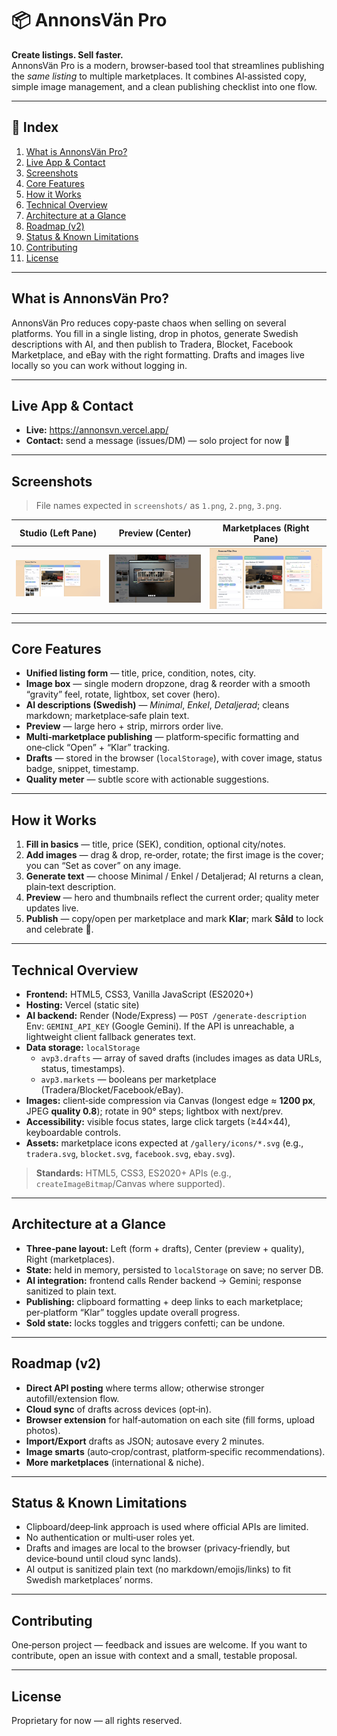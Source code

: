 # 📦 AnnonsVän Pro

**Create listings. Sell faster.**  
AnnonsVän Pro is a modern, browser‑based tool that streamlines publishing the *same listing* to multiple marketplaces. It combines AI‑assisted copy, simple image management, and a clean publishing checklist into one flow.

---

## 🧭 Index
1. [What is AnnonsVän Pro?](#what-is-annonsvän-pro)
2. [Live App & Contact](#live-app--contact)
3. [Screenshots](#screenshots)
4. [Core Features](#core-features)
5. [How it Works](#how-it-works)
6. [Technical Overview](#technical-overview)
7. [Architecture at a Glance](#architecture-at-a-glance)
8. [Roadmap (v2)](#roadmap-v2)
9. [Status & Known Limitations](#status--known-limitations)
10. [Contributing](#contributing)
11. [License](#license)

---

## What is AnnonsVän Pro?
AnnonsVän Pro reduces copy‑paste chaos when selling on several platforms. You fill in a single listing, drop in photos, generate Swedish descriptions with AI, and then publish to Tradera, Blocket, Facebook Marketplace, and eBay with the right formatting. Drafts and images live locally so you can work without logging in.

---

## Live App & Contact
- **Live:** https://annonsvn.vercel.app/  
- **Contact:** send a message (issues/DM) — solo project for now 👋

---

## Screenshots
> File names expected in `screenshots/` as `1.png`, `2.png`, `3.png`.

| Studio (Left Pane) | Preview (Center) | Marketplaces (Right Pane) |
| --- | --- | --- |
| ![Studio](screenshots/1.png) | ![Preview](screenshots/2.png) | ![Marketplaces](screenshots/3.png) |

---

## Core Features
- **Unified listing form** — title, price, condition, notes, city.
- **Image box** — single modern dropzone, drag & reorder with a smooth “gravity” feel, rotate, lightbox, set cover (hero).
- **AI descriptions (Swedish)** — *Minimal*, *Enkel*, *Detaljerad*; cleans markdown; marketplace‑safe plain text.
- **Preview** — large hero + strip, mirrors order live.
- **Multi‑marketplace publishing** — platform‑specific formatting and one‑click “Open” + “Klar” tracking.
- **Drafts** — stored in the browser (`localStorage`), with cover image, status badge, snippet, timestamp.
- **Quality meter** — subtle score with actionable suggestions.

---

## How it Works
1. **Fill in basics** — title, price (SEK), condition, optional city/notes.
2. **Add images** — drag & drop, re‑order, rotate; the first image is the cover; you can “Set as cover” on any image.
3. **Generate text** — choose Minimal / Enkel / Detaljerad; AI returns a clean, plain‑text description.
4. **Preview** — hero and thumbnails reflect the current order; quality meter updates live.
5. **Publish** — copy/open per marketplace and mark **Klar**; mark **Såld** to lock and celebrate 🎉.

---

## Technical Overview
- **Frontend:** HTML5, CSS3, Vanilla JavaScript (ES2020+)
- **Hosting:** Vercel (static site)
- **AI backend:** Render (Node/Express) — `POST /generate-description`  
  Env: `GEMINI_API_KEY` (Google Gemini). If the API is unreachable, a lightweight client fallback generates text.
- **Data storage:** `localStorage`
  - `avp3.drafts` — array of saved drafts (includes images as data URLs, status, timestamps).
  - `avp3.markets` — booleans per marketplace (Tradera/Blocket/Facebook/eBay).
- **Images:** client‑side compression via Canvas (longest edge ≈ **1200 px**, JPEG **quality 0.8**); rotate in 90° steps; lightbox with next/prev.
- **Accessibility:** visible focus states, large click targets (≥44×44), keyboardable controls.
- **Assets:** marketplace icons expected at `/gallery/icons/*.svg` (e.g., `tradera.svg`, `blocket.svg`, `facebook.svg`, `ebay.svg`).

> **Standards:** HTML5, CSS3, ES2020+ APIs (e.g., `createImageBitmap`/Canvas where supported).

---

## Architecture at a Glance
- **Three‑pane layout:** Left (form + drafts), Center (preview + quality), Right (marketplaces).
- **State:** held in memory, persisted to `localStorage` on save; no server DB.
- **AI integration:** frontend calls Render backend → Gemini; response sanitized to plain text.
- **Publishing:** clipboard formatting + deep links to each marketplace; per‑platform “Klar” toggles update overall progress.
- **Sold state:** locks toggles and triggers confetti; can be undone.

---

## Roadmap (v2)
- **Direct API posting** where terms allow; otherwise stronger autofill/extension flow.
- **Cloud sync** of drafts across devices (opt‑in).
- **Browser extension** for half‑automation on each site (fill forms, upload photos).
- **Import/Export** drafts as JSON; autosave every 2 minutes.
- **Image smarts** (auto‑crop/contrast, platform‑specific recommendations).
- **More marketplaces** (international & niche).

---

## Status & Known Limitations
- Clipboard/deep‑link approach is used where official APIs are limited.
- No authentication or multi‑user roles yet.
- Drafts and images are local to the browser (privacy‑friendly, but device‑bound until cloud sync lands).
- AI output is sanitized plain text (no markdown/emojis/links) to fit Swedish marketplaces’ norms.

---

## Contributing
One‑person project — feedback and issues are welcome. If you want to contribute, open an issue with context and a small, testable proposal.

---

## License
Proprietary for now — all rights reserved.

